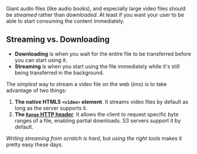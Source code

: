 Giant audio files (like audio books), and especially large video files should be _streamed_ rather than _downloaded_. At least if you want your user to be able to start consuming the content immediately.

## Streaming vs. Downloading

- **Downloading** is when you wait for the entire file to be transferred before you can start using it.
- **Streaming** is when you start using the file immediately while it's still being transferred in the background.

The _simplest_ way to stream a video file on the web (imo) is to take advantage of two things:

1. **The native HTML5 `<video>` element**. It streams video files by default as long as the server supports it.
2. **The [`Range` HTTP header](https://developer.mozilla.org/en-US/docs/Web/HTTP/Headers/Range)**. It allows the client to request specific byte ranges of a file, enabling partial downloads. S3 servers support it by default.

_Writing streaming from scratch is hard_, but _using the right tools_ makes it pretty easy these days.